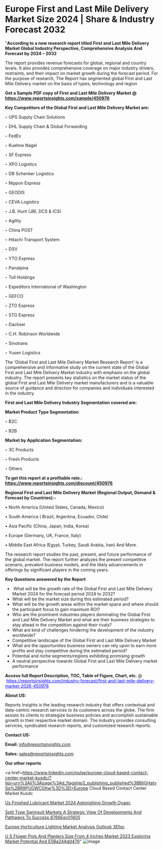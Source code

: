 # Europe First and Last Mile Delivery Market Size 2024 | Share & Industry Forecast 2032

"<strong>According to a new research report titled First and Last Mile Delivery Market Global Industry Perspective, Comprehensive Analysis And Forecast by 2024 – 2032</strong>

The report provides revenue forecasts for global, regional and country levels. It also provides comprehensive coverage on major industry drivers, restraints, and their impact on market growth during the forecast period. For the purpose of research, The Report has segmented global First and Last Mile Delivery market on the basis of types, technology and region

<strong>Get a Sample PDF copy of First and Last Mile Delivery Market </strong><strong>@<a href=https://www.reportsinsights.com/sample/450976 style=color:#0000ff;> https://www.reportsinsights.com/sample/450976</a></strong></font>

<strong>Key Competitors of the Global First and Last Mile Delivery Market are:</strong>

‣ UPS Supply Chain Solutions


‣ DHL Supply Chain & Global Forwarding


‣ FedEx


‣ Kuehne  Nagel


‣ SF Express


‣ XPO Logistics


‣ DB Schenker Logistics


‣ Nippon Express


‣ GEODIS


‣ CEVA Logistics


‣ J.B. Hunt (JBI, DCS & ICS)


‣ Agility


‣ China POST


‣ Hitachi Transport System


‣ DSV


‣ YTO Express


‣ Panalpina


‣ Toll Holdings


‣ Expeditors International of Washington


‣ GEFCO


‣ ZTO Express


‣ STO Express


‣ Dachser


‣ C.H. Robinson Worldwide


‣ Sinotrans


‣ Yusen Logistics

The ‘Global First and Last Mile Delivery Market Research Report’ is a comprehensive and informative study on the current state of the Global First and Last Mile Delivery Market industry with emphasis on the global industry. The report presents key statistics on the market status of the global First and Last Mile Delivery market manufacturers and is a valuable source of guidance and direction for companies and individuals interested in the industry.

<strong>First and Last Mile Delivery Industry Segmentation covered are:</strong>

<strong>Market Product Type Segmentation</strong>

‣ B2C


‣ B2B

<strong>Market by Application Segmentation:</strong>

‣ 3C Products


‣ Fresh Products


‣ Others

<strong>To get this report at a profitable rate.: <a href=https://www.reportsinsights.com/discount/450976 style=color:#0000ff;>https://www.reportsinsights.com/discount/450976</a></strong></font>

<strong>Regional First and Last Mile Delivery Market (Regional Output, Demand &amp; Forecast by Countries):-</strong>

• North America (United States, Canada, Mexico)

• South America ( Brazil, Argentina, Ecuador, Chile)

• Asia Pacific (China, Japan, India, Korea)

• Europe (Germany, UK, France, Italy)

• Middle East Africa (Egypt, Turkey, Saudi Arabia, Iran) And More.

The research report studies the past, present, and future performance of the global market. The report further analyzes the present competitive scenario, prevalent business models, and the likely advancements in offerings by significant players in the coming years.

<strong>Key Questions answered by the Report</strong>
<ul>
  <li> What will be the growth rate of the Global First and Last Mile Delivery Market 2024 for the forecast period 2024 to 2032?</li>
  <li>What will be the market size during this estimated period?</li>
  <li>What will be the growth areas within the market space and where should the participant focus to gain maximum ROI?</li>
  <li>Who are the prominent industries players dominating the Global First and Last Mile Delivery Market and what are their business strategies to stay ahead in the competition against their rivals?</li>
  <li>What are kind of challenges hindering the development of the industry worldwide?</li>
  <li>Competitive landscape of the Global First and Last Mile Delivery Market</li>
  <li>What are the opportunities business owners can rely upon to earn more profits and stay competitive during the estimated period?</li>
  <li>Potential and niche segments/regions exhibiting promising growth</li>
  <li>A neutral perspective towards Global First and Last Mile Delivery market performance</li>
</ul>
<strong>Access full Report Description, TOC, Table of Figure, Chart, etc. </strong>@  <a href=https://reportsinsights.com/industry-forecast/first-and-last-mile-delivery-market-2026-450976 style=color:#0000ff;>https://reportsinsights.com/industry-forecast/first-and-last-mile-delivery-market-2026-450976</a></font>

<strong><strong>About US</strong>:</strong>

Reports Insights is the leading research industry that offers contextual and data-centric research services to its customers across the globe. The firm assists its clients to strategize business policies and accomplish sustainable growth in their respective market domain. The industry provides consulting services, syndicated research reports, and customized research reports.

<strong>Contact US:</strong>

<p class=""""><b>Email:</b> <a href=mailto:info@reportsinsights.com>info@reportsinsights.com</a></p>
<p class=""""><b>Sales:</b> <a href=mailto:sales@reportsinsights.com>sales@reportsinsights.com</a></p>

<strong>Our other reports</strong>

<a href=https://www.linkedin.com/pulse/europe-cloud-based-contact-center-market-kusdc/?lipi=urn%3Ali%3Apage%3Ad_flagship3_publishing_published%3BBliGHatvSq%2BR9PUGWCGttw%3D%3D>Europe Cloud Based Contact Center Market Kusdc</a>

<a href=https://www.linkedin.com/pulse/us-finished-lubricant-market-2024-astonishing-growth-oyaqc/>Us Finished Lubricant Market 2024 Astonishing Growth Oyaqc</a>

<a href=https://medium.com/@jagruti.reportsinsights/split-type-swimsuit-markets-a-strategic-view-of-developments-and-pathways-to-success-8766eec01605>Split Type Swimsuit Markets A Strategic View Of Developments And Pathways To Success 8766Eec01605</a>

<a href=https://www.linkedin.com/pulse/europe-horticulture-lighting-market-analysis-outlook-3efqc/>Europe Horticulture Lighting Market Analysis Outlook 3Efqc</a>

<a href=https://medium.com/@aanarkumar6/u-s-flower-pots-and-planters-size-from-4-inches-market-2023-exploring-market-potential-and-e5ba24add476>U S Flower Pots And Planters Size From 4 Inches Market 2023 Exploring Market Potential And E5Ba24Add476</a>"
![image](https://github.com/Reportsinsights123/RIgrowth/assets/158415881/523b80a9-b319-4ca3-95ba-4eca125a3c7c)


